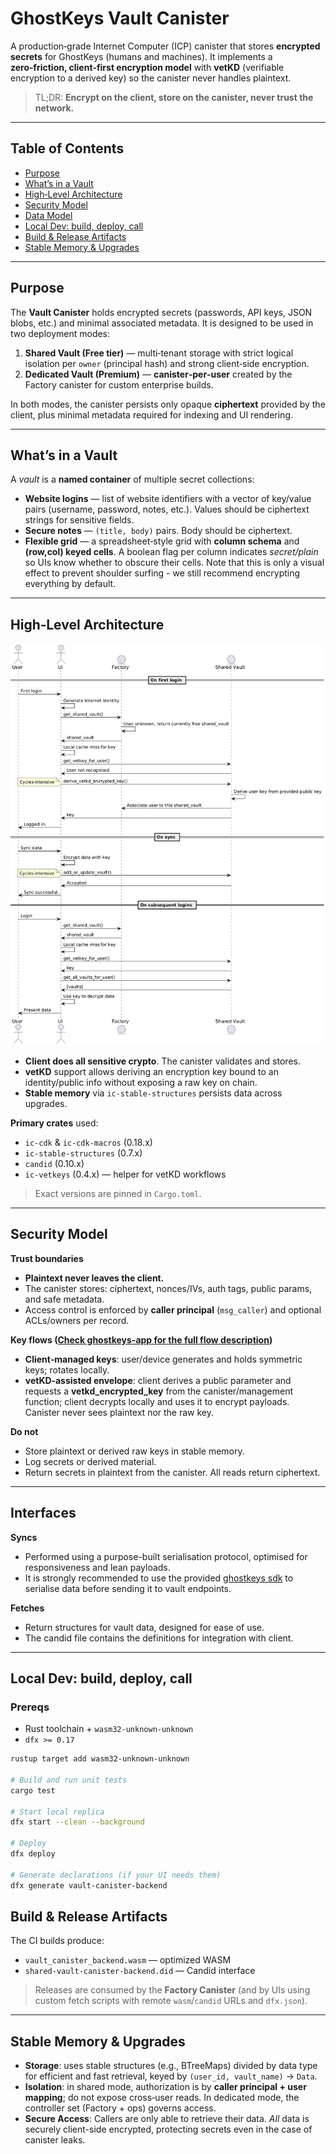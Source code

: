 # GhostKeys Vault Canister

A production‑grade Internet Computer (ICP) canister that stores **encrypted secrets** for GhostKeys (humans and machines). It implements a **zero‑friction, client‑first encryption model** with **vetKD** (verifiable encryption to a derived key) so the canister never handles plaintext.

> TL;DR: **Encrypt on the client, store on the canister, never trust the network.**

---

## Table of Contents

* [Purpose](#purpose)
* [What’s in a Vault](#whats-in-a-vault)
* [High‑Level Architecture](#high-level-architecture)
* [Security Model](#security-model)
* [Data Model](#data-model)
* [Local Dev: build, deploy, call](#local-dev-build-deploy-call)
* [Build & Release Artifacts](#build--release-artifacts)
* [Stable Memory & Upgrades](#stable-memory--upgrades)

---

## Purpose

The **Vault Canister** holds encrypted secrets (passwords, API keys, JSON blobs, etc.) and minimal associated metadata. It is designed to be used in two deployment modes:

1. **Shared Vault (Free tier)** — multi‑tenant storage with strict logical isolation per `owner` (principal hash) and strong client‑side encryption.
2. **Dedicated Vault (Premium)** — **canister‑per‑user** created by the Factory canister for custom enterprise builds.

In both modes, the canister persists only opaque **ciphertext** provided by the client, plus minimal metadata required for indexing and UI rendering.

---

## What’s in a Vault

A *vault* is a **named container** of multiple secret collections:

* **Website logins** — list of website identifiers with a vector of key/value pairs (username, password, notes, etc.). Values should be ciphertext strings for sensitive fields.
* **Secure notes** — `(title, body)` pairs. Body should be ciphertext.
* **Flexible grid** — a spreadsheet‑style grid with **column schema** and **(row,col) keyed cells**. A boolean flag per column indicates *secret/plain* so UIs know whether to obscure their cells. Note that this is only a visual effect to prevent shoulder surfing - we still recommend encrypting everything by default.

---

## High‑Level Architecture
![alt text](GhostkeysArchVaultCalls.png)


* **Client does all sensitive crypto**. The canister validates and stores.
* **vetKD** support allows deriving an encryption key bound to an identity/public info without exposing a raw key on chain.
* **Stable memory** via `ic-stable-structures` persists data across upgrades.

**Primary crates** used:

* `ic-cdk` & `ic-cdk-macros` (0.18.x)
* `ic-stable-structures` (0.7.x)
* `candid` (0.10.x)
* `ic-vetkeys` (0.4.x) — helper for vetKD workflows

> Exact versions are pinned in `Cargo.toml`.

---

## Security Model

**Trust boundaries**

* **Plaintext never leaves the client.**
* The canister stores: ciphertext, nonces/IVs, auth tags, public params, and safe metadata.
* Access control is enforced by **caller principal** (`msg_caller`) and optional ACLs/owners per record.

**Key flows ([Check ghostkeys-app for the full flow description](https://github.com/Ghostkeys-App/ghostkeys-app))**

* **Client‑managed keys**: user/device generates and holds symmetric keys; rotates locally.
* **vetKD‑assisted envelope**: client derives a public parameter and requests a **vetkd\_encrypted\_key** from the canister/management function; client decrypts locally and uses it to encrypt payloads. Canister never sees plaintext nor the raw key.

**Do not**

* Store plaintext or derived raw keys in stable memory.
* Log secrets or derived material.
* Return secrets in plaintext from the canister. All reads return ciphertext.


---

## Interfaces

**Syncs**

- Performed using a purpose-built serialisation protocol, optimised for responsiveness and lean payloads. 
- It is strongly recommended to use the provided [ghostkeys sdk](https://github.com/Ghostkeys-App/ghostkeys-sdk) to serialise data before sending it to vault endpoints.

**Fetches**

- Return structures for vault data, designed for ease of use. 
- The candid file contains the definitions for integration with client.
---

## Local Dev: build, deploy, call

### Prereqs

* Rust toolchain + `wasm32-unknown-unknown`
* `dfx >= 0.17`

```bash
rustup target add wasm32-unknown-unknown

# Build and run unit tests
cargo test

# Start local replica
dfx start --clean --background

# Deploy
dfx deploy

# Generate declarations (if your UI needs them)
dfx generate vault-canister-backend
```

## Build & Release Artifacts

The CI builds produce:

* `vault_canister_backend.wasm` — optimized WASM
* `shared-vault-canister-backend.did` — Candid interface

> Releases are consumed by the **Factory Canister** (and by UIs using custom fetch scripts with remote `wasm`/`candid` URLs and `dfx.json`).

---

## Stable Memory & Upgrades

* **Storage**: uses stable structures (e.g., BTreeMaps) divided by data type for efficient and fast retrieval, keyed by `(user_id, vault_name)` → `Data`.
* **Isolation**: in shared mode, authorization is by **caller principal + user mapping**; do not expose cross‑user reads. In dedicated mode, the controller set (Factory + ops) governs access.
* **Secure Access**: Callers are only able to retrieve their data. *All* data is securely client-side encrypted, protecting secrets even in the case of canister leaks.